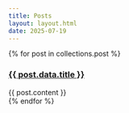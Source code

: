 ```yaml
---
title: Posts
layout: layout.html
date: 2025-07-19
---
```


{% for post in collections.post %}
    <div class="post-preview">
        <h3><a href="{{ post.url }}">{{ post.data.title }}</a></h3>
        <div class="content-preview">{{ post.content }}</div>
    </div>
{% endfor %}